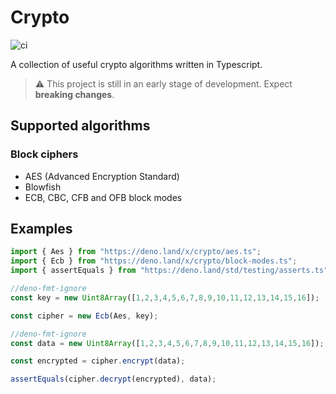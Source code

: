 # Crypto

![ci](https://github.com/aykxt/crypto/workflows/ci/badge.svg)

A collection of useful crypto algorithms written in Typescript.

> ⚠ This project is still in an early stage of development. Expect **breaking
> changes**.

## Supported algorithms

### Block ciphers

- AES (Advanced Encryption Standard)
- Blowfish
- ECB, CBC, CFB and OFB block modes

## Examples

```ts
import { Aes } from "https://deno.land/x/crypto/aes.ts";
import { Ecb } from "https://deno.land/x/crypto/block-modes.ts";
import { assertEquals } from "https://deno.land/std/testing/asserts.ts";

//deno-fmt-ignore
const key = new Uint8Array([1,2,3,4,5,6,7,8,9,10,11,12,13,14,15,16]);

const cipher = new Ecb(Aes, key);

//deno-fmt-ignore
const data = new Uint8Array([1,2,3,4,5,6,7,8,9,10,11,12,13,14,15,16]);

const encrypted = cipher.encrypt(data);

assertEquals(cipher.decrypt(encrypted), data);
```

